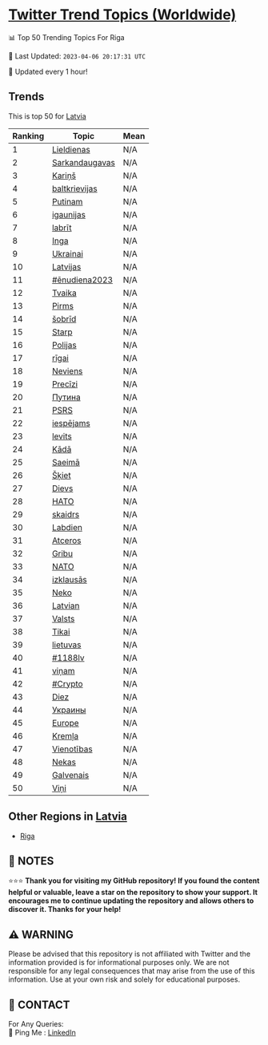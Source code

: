 [Twitter Trend Topics (Worldwide)](https://github.com/ErcinDedeoglu/Twitter-Trend-Topics)
==========


📊 Top 50 Trending Topics For Riga

📆 Last Updated: `2023-04-06 20:17:31 UTC`

🔧 Updated every 1 hour!


## Trends

This is top 50 for [Latvia](</Latvia>)

| Ranking | Topic | Mean |
| ------- | ------------ | ------------ |
| 1 | [Lieldienas](http://twitter.com/search?q=Lieldienas) | N/A |
| 2 | [Sarkandaugavas](http://twitter.com/search?q=Sarkandaugavas) | N/A |
| 3 | [Kariņš](http://twitter.com/search?q=Kari%c5%86%c5%a1) | N/A |
| 4 | [baltkrievijas](http://twitter.com/search?q=baltkrievijas) | N/A |
| 5 | [Putinam](http://twitter.com/search?q=Putinam) | N/A |
| 6 | [igaunijas](http://twitter.com/search?q=igaunijas) | N/A |
| 7 | [labrīt](http://twitter.com/search?q=labr%c4%abt) | N/A |
| 8 | [Inga](http://twitter.com/search?q=Inga) | N/A |
| 9 | [Ukrainai](http://twitter.com/search?q=Ukrainai) | N/A |
| 10 | [Latvijas](http://twitter.com/search?q=Latvijas) | N/A |
| 11 | [#ēnudiena2023](http://twitter.com/search?q=%23%c4%93nudiena2023) | N/A |
| 12 | [Tvaika](http://twitter.com/search?q=Tvaika) | N/A |
| 13 | [Pirms](http://twitter.com/search?q=Pirms) | N/A |
| 14 | [šobrīd](http://twitter.com/search?q=%c5%a1obr%c4%abd) | N/A |
| 15 | [Starp](http://twitter.com/search?q=Starp) | N/A |
| 16 | [Polijas](http://twitter.com/search?q=Polijas) | N/A |
| 17 | [rīgai](http://twitter.com/search?q=r%c4%abgai) | N/A |
| 18 | [Neviens](http://twitter.com/search?q=Neviens) | N/A |
| 19 | [Precīzi](http://twitter.com/search?q=Prec%c4%abzi) | N/A |
| 20 | [Путина](http://twitter.com/search?q=%d0%9f%d1%83%d1%82%d0%b8%d0%bd%d0%b0) | N/A |
| 21 | [PSRS](http://twitter.com/search?q=PSRS) | N/A |
| 22 | [iespējams](http://twitter.com/search?q=iesp%c4%93jams) | N/A |
| 23 | [levits](http://twitter.com/search?q=levits) | N/A |
| 24 | [Kādā](http://twitter.com/search?q=K%c4%81d%c4%81) | N/A |
| 25 | [Saeimā](http://twitter.com/search?q=Saeim%c4%81) | N/A |
| 26 | [Šķiet](http://twitter.com/search?q=%c5%a0%c4%b7iet) | N/A |
| 27 | [Dievs](http://twitter.com/search?q=Dievs) | N/A |
| 28 | [НАТО](http://twitter.com/search?q=%d0%9d%d0%90%d0%a2%d0%9e) | N/A |
| 29 | [skaidrs](http://twitter.com/search?q=skaidrs) | N/A |
| 30 | [Labdien](http://twitter.com/search?q=Labdien) | N/A |
| 31 | [Atceros](http://twitter.com/search?q=Atceros) | N/A |
| 32 | [Gribu](http://twitter.com/search?q=Gribu) | N/A |
| 33 | [NATO](http://twitter.com/search?q=NATO) | N/A |
| 34 | [izklausās](http://twitter.com/search?q=izklaus%c4%81s) | N/A |
| 35 | [Neko](http://twitter.com/search?q=Neko) | N/A |
| 36 | [Latvian](http://twitter.com/search?q=Latvian) | N/A |
| 37 | [Valsts](http://twitter.com/search?q=Valsts) | N/A |
| 38 | [Tikai](http://twitter.com/search?q=Tikai) | N/A |
| 39 | [lietuvas](http://twitter.com/search?q=lietuvas) | N/A |
| 40 | [#1188lv](http://twitter.com/search?q=%231188lv) | N/A |
| 41 | [viņam](http://twitter.com/search?q=vi%c5%86am) | N/A |
| 42 | [#Crypto](http://twitter.com/search?q=%23Crypto) | N/A |
| 43 | [Diez](http://twitter.com/search?q=Diez) | N/A |
| 44 | [Украины](http://twitter.com/search?q=%d0%a3%d0%ba%d1%80%d0%b0%d0%b8%d0%bd%d1%8b) | N/A |
| 45 | [Europe](http://twitter.com/search?q=Europe) | N/A |
| 46 | [Kremļa](http://twitter.com/search?q=Krem%c4%bca) | N/A |
| 47 | [Vienotības](http://twitter.com/search?q=Vienot%c4%abbas) | N/A |
| 48 | [Nekas](http://twitter.com/search?q=Nekas) | N/A |
| 49 | [Galvenais](http://twitter.com/search?q=Galvenais) | N/A |
| 50 | [Viņi](http://twitter.com/search?q=Vi%c5%86i) | N/A |



## Other Regions in [Latvia](</Latvia>)

* [Riga](</Latvia/Riga.md>)



## 📝 NOTES

⭐⭐⭐ **Thank you for visiting my GitHub repository! If you found the content helpful or valuable, leave a star on the repository to show your support. It encourages me to continue updating the repository and allows others to discover it. Thanks for your help!**


## ⚠️ WARNING

Please be advised that this repository is not affiliated with Twitter and the information provided is for informational purposes only. We are not responsible for any legal consequences that may arise from the use of this information. Use at your own risk and solely for educational purposes.


## 📨 CONTACT

 For Any Queries:  
            🏓 Ping Me : [LinkedIn](https://www.linkedin.com/in/ercindedeoglu/)
